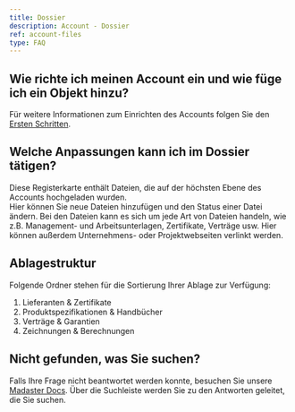 ```yaml
---
title: Dossier
description: Account - Dossier
ref: account-files
type: FAQ
---
```


## Wie richte ich meinen Account ein und wie füge ich ein Objekt hinzu?
Für weitere Informationen zum Einrichten des Accounts folgen Sie den <a href="/at/de/get-started.html" target="_blank">Ersten Schritten</a>.

## Welche Anpassungen kann ich im Dossier tätigen?
Diese Registerkarte enthält Dateien, die auf der höchsten Ebene des Accounts hochgeladen wurden. </br>Hier können Sie neue Dateien hinzufügen und den Status einer Datei ändern. Bei den Dateien kann es sich um jede Art von Dateien handeln, wie z.B. Management- und Arbeitsunterlagen, Zertifikate, Verträge usw. Hier können außerdem Unternehmens- oder Projektwebseiten verlinkt werden.

## Ablagestruktur
Folgende Ordner stehen für die Sortierung Ihrer Ablage zur Verfügung:
1. Lieferanten & Zertifikate
1. Produktspezifikationen & Handbücher
1. Verträge & Garantien
1. Zeichnungen & Berechnungen

## Nicht gefunden, was Sie suchen?
Falls Ihre Frage nicht beantwortet werden konnte, besuchen Sie unsere <a href="/at/de/" target="_blank">Madaster Docs</a>. Über die Suchleiste werden Sie zu den Antworten geleitet, die Sie suchen.  